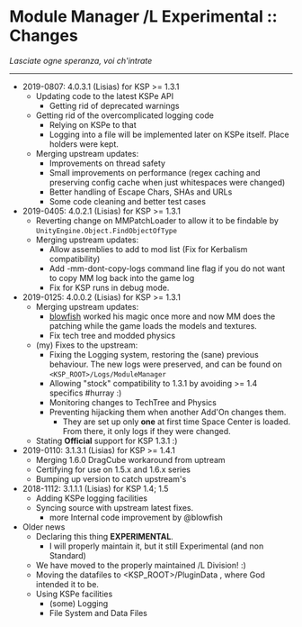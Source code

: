 # Module Manager /L Experimental :: Changes
*Lasciate ogne speranza, voi ch'intrate*
- - -

* 2019-0807: 4.0.3.1 (Lisias) for KSP >= 1.3.1
	+ Updating code to the latest KSPe API
		- Getting rid of deprecated warnings
	+ Getting rid of the overcomplicated logging code
		- Relying on KSPe to that
		- Logging into a file will be implemented later on KSPe itself. Place holders were kept.
	+ Merging upstream updates:
		- Improvements on thread safety
		- Small improvements on performance (regex caching and preserving config cache when just whitespaces were changed)
		- Better handling of Escape Chars, SHAs and URLs
		- Some code cleaning and better test cases
* 2019-0405: 4.0.2.1 (Lisias) for KSP >= 1.3.1
	+ Reverting change on MMPatchLoader to allow it to be findable by `UnityEngine.Object.FindObjectOfType`
	+ Merging upstream updates:
		- Allow assemblies to add to mod list (Fix for Kerbalism compatibility)
		- Add -mm-dont-copy-logs command line flag if you do not want to copy MM log back into the game log
		- Fix for KSP runs in debug mode.
* 2019-0125: 4.0.0.2 (Lisias) for KSP >= 1.3.1
	+ Merging upstream updates:
		- [blowfish](https://forum.kerbalspaceprogram.com/index.php?/profile/119688-blowfish/) worked his magic once more and now MM does the patching while the game loads the models and textures.
		- Fix tech tree and modded physics
	+ (my) Fixes to the upstream:
		- Fixing the Logging system, restoring the (sane) previous behaviour. The new logs were preserved, and can be found on `<KSP_ROOT>/Logs/ModuleManager`
		- Allowing "stock" compatibility to 1.3.1 by avoiding >= 1.4 specifics #hurray :)
		- Monitoring changes to TechTree and Physics
		- Preventing hijacking them when another Add'On changes them.
			- They are set up only **one** at first time Space Center is loaded. From there, it only logs if they were changed.
	+ Stating **Official** support for KSP 1.3.1 :)
* 2019-0110: 3.1.3.1 (Lisias) for KSP >= 1.4.1
	+ Merging 1.6.0 DragCube workaround from uptream
	+ Certifying for use on 1.5.x and 1.6.x series
	+ Bumping up version to catch upstream's
* 2018-1112: 3.1.1.1 (Lisias) for KSP 1.4; 1.5
	+ Adding KSPe logging facilities
	+ Syncing source with upstream latest fixes.  
		- more Internal code improvement by @blowfish  
* Older news
	+  Declaring this thing **EXPERIMENTAL**.
		- I will properly maintain it, but it still Experimental (and non Standard)
	+ We have moved to the properly maintained /L Division! :)
	+ Moving the datafiles	 to <KSP_ROOT>/PluginData , where God intended it to be.
	+ Using KSPe facilities
		- (some) Logging
		- File System and Data Files
